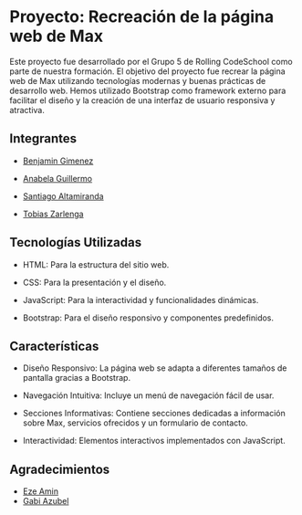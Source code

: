 
# Proyecto: Recreación de la página web de Max

Este proyecto fue desarrollado por el Grupo 5 de Rolling CodeSchool como parte de nuestra formación. El objetivo del proyecto fue recrear la página web de Max utilizando tecnologías modernas y buenas prácticas de desarrollo web. Hemos utilizado Bootstrap como framework externo para facilitar el diseño y la creación de una interfaz de usuario responsiva y atractiva.


## Integrantes

- [Benjamin Gimenez](https://www.github.com/octokatherine)

- [Anabela Guillermo](https://github.com/AnabelaGuillermo)

- [Santiago Altamiranda](https://github.com/SantiagoAltamiranda)

- [Tobias Zarlenga](https://github.com/tobiaszarlenga)


## Tecnologías Utilizadas

- HTML: Para la estructura del sitio web.

- CSS: Para la presentación y el diseño.

- JavaScript: Para la interactividad y funcionalidades dinámicas.

- Bootstrap: Para el diseño responsivo y componentes predefinidos.
 
 ## Características 

- Diseño Responsivo: La página web se adapta a diferentes tamaños de pantalla gracias a Bootstrap.

- Navegación Intuitiva: Incluye un menú de navegación fácil de usar.

- Secciones Informativas: Contiene secciones dedicadas a información sobre Max, servicios ofrecidos y un formulario de contacto.

- Interactividad: Elementos interactivos implementados con JavaScript.

## Agradecimientos

 - [Eze Amin](https://github.com/ezeamin)
 - [Gabi Azubel](https://github.com/22AGabriel)

